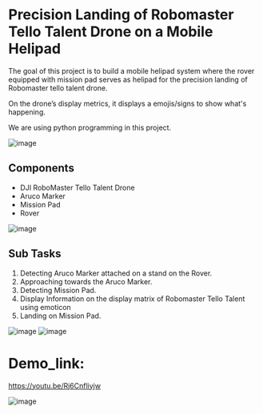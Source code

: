 # Precision Landing of Robomaster Tello Talent Drone on a Mobile Helipad ##

The goal of this project is to build a mobile helipad system where the rover equipped with mission pad serves as helipad for  the precision landing of Robomaster tello talent drone. 

On the drone’s display metrics, it displays a emojis/signs to show what's happening. 

We are using python programming in this project.

![image](https://github.com/user-attachments/assets/38076cea-d572-40db-8942-b1f92caa6431)


## Components
* DJI RoboMaster Tello Talent Drone
* Aruco Marker
* Mission Pad
* Rover

![image](https://github.com/AyemonBaraka/Precision_Landing_Tello_Drone_mission_pad/assets/123589496/3cc8ae2e-5498-4725-946a-b3ea10f89582)

## Sub Tasks

1.  Detecting Aruco Marker attached on a stand on the Rover.
2.  Approaching towards the Aruco Marker.
3.  Detecting Mission Pad.
4.  Display Information on the display matrix of Robomaster Tello Talent using emoticon
5.  Landing on Mission Pad.
   
![image](https://github.com/user-attachments/assets/ad7dcaec-93cd-49af-bbef-40892f4e1459)
![image](https://github.com/user-attachments/assets/af173f1e-217c-406e-8c8f-91e413eb9a4e)




# Demo_link: 

https://youtu.be/Rj6Cnfliyjw

![image](https://github.com/user-attachments/assets/b0cb9fb1-6078-4417-94d7-df53dab2a9f0)

